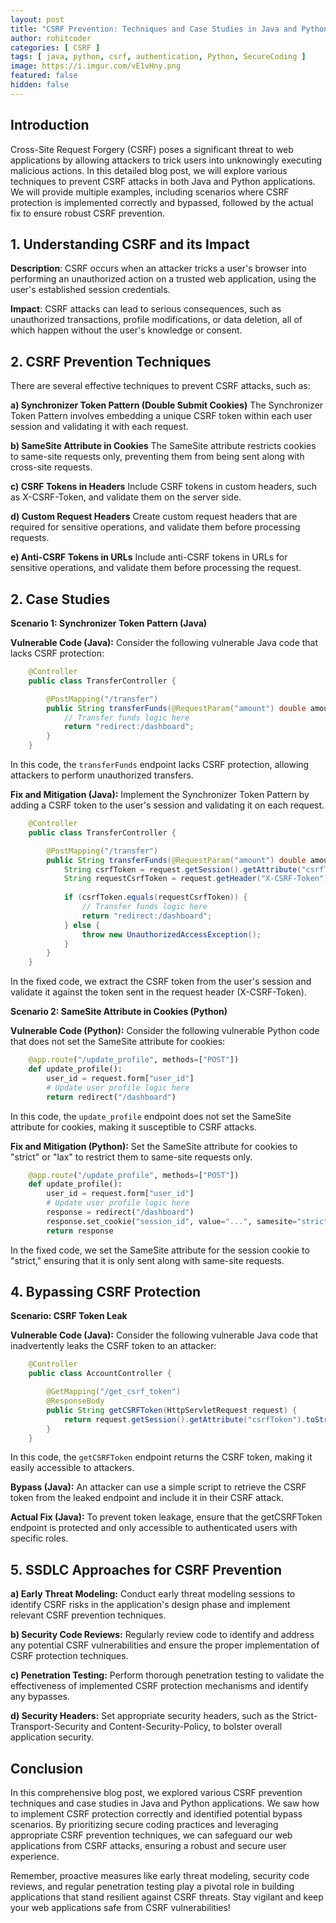 ```yaml
---
layout: post
title: "CSRF Prevention: Techniques and Case Studies in Java and Python"
author: rohitcoder
categories: [ CSRF ]
tags: [ java, python, csrf, authentication, Python, SecureCoding ]
image: https://i.imgur.com/vE1vHny.png
featured: false
hidden: false
---
```


**Introduction**
-----------------
Cross-Site Request Forgery (CSRF) poses a significant threat to web applications by allowing attackers to trick users into unknowingly executing malicious actions. In this detailed blog post, we will explore various techniques to prevent CSRF attacks in both Java and Python applications. We will provide multiple examples, including scenarios where CSRF protection is implemented correctly and bypassed, followed by the actual fix to ensure robust CSRF prevention.

**1. Understanding CSRF and its Impact**
-----------------------
**Description**: CSRF occurs when an attacker tricks a user's browser into performing an unauthorized action on a trusted web application, using the user's established session credentials.

**Impact**: CSRF attacks can lead to serious consequences, such as unauthorized transactions, profile modifications, or data deletion, all of which happen without the user's knowledge or consent.

**2. CSRF Prevention Techniques**
-----------------------
There are several effective techniques to prevent CSRF attacks, such as:

**a) Synchronizer Token Pattern (Double Submit Cookies)**
The Synchronizer Token Pattern involves embedding a unique CSRF token within each user session and validating it with each request.

**b) SameSite Attribute in Cookies**
The SameSite attribute restricts cookies to same-site requests only, preventing them from being sent along with cross-site requests.

**c) CSRF Tokens in Headers**
Include CSRF tokens in custom headers, such as X-CSRF-Token, and validate them on the server side.

**d) Custom Request Headers**
Create custom request headers that are required for sensitive operations, and validate them before processing requests.

**e) Anti-CSRF Tokens in URLs**
Include anti-CSRF tokens in URLs for sensitive operations, and validate them before processing the request.


**2. Case Studies**
-----------------------
**Scenario 1: Synchronizer Token Pattern (Java)**

**Vulnerable Code (Java):**
Consider the following vulnerable Java code that lacks CSRF protection:

```java
    @Controller
    public class TransferController {

        @PostMapping("/transfer")
        public String transferFunds(@RequestParam("amount") double amount, Principal principal) {
            // Transfer funds logic here
            return "redirect:/dashboard";
        }
    }
```

In this code, the ``transferFunds`` endpoint lacks CSRF protection, allowing attackers to perform unauthorized transfers.

**Fix and Mitigation (Java):**
Implement the Synchronizer Token Pattern by adding a CSRF token to the user's session and validating it on each request.

```java
    @Controller
    public class TransferController {

        @PostMapping("/transfer")
        public String transferFunds(@RequestParam("amount") double amount, Principal principal, HttpServletRequest request) {
            String csrfToken = request.getSession().getAttribute("csrfToken").toString();
            String requestCsrfToken = request.getHeader("X-CSRF-Token");
            
            if (csrfToken.equals(requestCsrfToken)) {
                // Transfer funds logic here
                return "redirect:/dashboard";
            } else {
                throw new UnauthorizedAccessException();
            }
        }
    }
```
In the fixed code, we extract the CSRF token from the user's session and validate it against the token sent in the request header (X-CSRF-Token).

**Scenario 2: SameSite Attribute in Cookies (Python)**

**Vulnerable Code (Python):**
Consider the following vulnerable Python code that does not set the SameSite attribute for cookies:

```python
    @app.route("/update_profile", methods=["POST"])
    def update_profile():
        user_id = request.form["user_id"]
        # Update user profile logic here
        return redirect("/dashboard")
```

In this code, the ``update_profile`` endpoint does not set the SameSite attribute for cookies, making it susceptible to CSRF attacks.

**Fix and Mitigation (Python):**
Set the SameSite attribute for cookies to "strict" or "lax" to restrict them to same-site requests only.

```python
    @app.route("/update_profile", methods=["POST"])
    def update_profile():
        user_id = request.form["user_id"]
        # Update user profile logic here
        response = redirect("/dashboard")
        response.set_cookie("session_id", value="...", samesite="strict")
        return response
```

In the fixed code, we set the SameSite attribute for the session cookie to "strict," ensuring that it is only sent along with same-site requests.

**4. Bypassing CSRF Protection**
-----------------------
**Scenario: CSRF Token Leak**

**Vulnerable Code (Java):**
Consider the following vulnerable Java code that inadvertently leaks the CSRF token to an attacker:

```java
    @Controller
    public class AccountController {

        @GetMapping("/get_csrf_token")
        @ResponseBody
        public String getCSRFToken(HttpServletRequest request) {
            return request.getSession().getAttribute("csrfToken").toString();
        }
    }
```

In this code, the ``getCSRFToken`` endpoint returns the CSRF token, making it easily accessible to attackers.

**Bypass (Java):**
An attacker can use a simple script to retrieve the CSRF token from the leaked endpoint and include it in their CSRF attack.

**Actual Fix (Java):**
To prevent token leakage, ensure that the getCSRFToken endpoint is protected and only accessible to authenticated users with specific roles.

**5. SSDLC Approaches for CSRF Prevention**
-----------------------

**a) Early Threat Modeling:**
Conduct early threat modeling sessions to identify CSRF risks in the application's design phase and implement relevant CSRF prevention techniques.

**b) Security Code Reviews:**
Regularly review code to identify and address any potential CSRF vulnerabilities and ensure the proper implementation of CSRF protection techniques.

**c) Penetration Testing:**
Perform thorough penetration testing to validate the effectiveness of implemented CSRF protection mechanisms and identify any bypasses.

**d) Security Headers:**
Set appropriate security headers, such as the Strict-Transport-Security and Content-Security-Policy, to bolster overall application security.

**Conclusion**
----------------------
In this comprehensive blog post, we explored various CSRF prevention techniques and case studies in Java and Python applications. We saw how to implement CSRF protection correctly and identified potential bypass scenarios. By prioritizing secure coding practices and leveraging appropriate CSRF prevention techniques, we can safeguard our web applications from CSRF attacks, ensuring a robust and secure user experience.

Remember, proactive measures like early threat modeling, security code reviews, and regular penetration testing play a pivotal role in building applications that stand resilient against CSRF threats. Stay vigilant and keep your web applications safe from CSRF vulnerabilities!